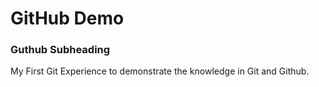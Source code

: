 # GitHub Demo
### Guthub Subheading
My First Git Experience to demonstrate the knowledge in Git and Github.
